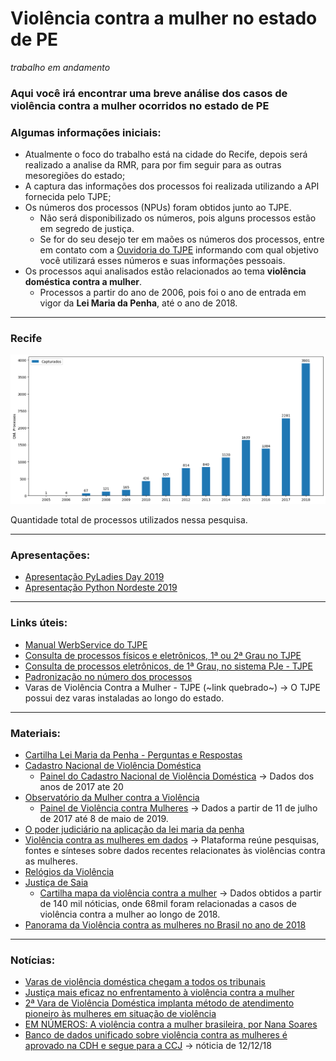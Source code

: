 # Violência contra a mulher no estado de PE
*trabalho em andamento*

### Aqui você irá encontrar uma breve análise dos casos de violência contra a mulher ocorridos no estado de PE
### Algumas informações iniciais:
* Atualmente o foco do trabalho está na cidade do Recife, depois será realizado a analise da RMR, para por fim seguir para as outras mesoregiões do estado;
* A captura das informações dos processos foi realizada utilizando a API fornecida pelo TJPE;
* Os números dos processos (NPUs) foram obtidos junto ao TJPE. 
  * Não será disponibilizado os números, pois alguns processos estão em segredo de justiça.
  * Se for do seu desejo ter em maões os números dos processos, entre em contato com a [Ouvidoria do TJPE](http://www.tjpe.jus.br/web/ouvidoria) informando com qual objetivo você utilizará esses números e suas informações pessoais.
* Os processos aqui analisados estão relacionados ao tema **violência doméstica contra a mulher**.
  * Processos a partir do ano de 2006, pois foi o ano de entrada em vigor da **Lei Maria da Penha**, até o ano de 2018.

------------
### Recife
![Total de processos analisados](figures/Processos_totais_utilizados.png)

Quantidade total de processos utilizados nessa pesquisa.

-----------
### Apresentações:
* [Apresentação PyLadies Day 2019](https://slides.com/fernandasouza/pyladies/#/)
* [Apresentação Python Nordeste 2019](https://slides.com/fernandasouza/pythonne2019/live#/)


-----------
### Links úteis:
* [Manual WerbService do TJPE](http://www.tjpe.jus.br/consulta/processual/1grau/manuais)
* [Consulta de processos físicos e eletrônicos, 1ª ou 2ª Grau no TJPE](https://srv01.tjpe.jus.br/consultaprocessualunificada/processo/)
* [Consulta de processos eletrônicos, de 1ª Grau, no sistema PJe - TJPE](https://pje.tjpe.jus.br/1g/ConsultaPublica/listView.seam)
* [Padronização no número dos processos](http://www.cnj.jus.br/programas-e-acoes/pj-numeracao-unica)
* Varas de Violência Contra a Mulher - TJPE (~link quebrado~) -> O TJPE possui dez varas instaladas ao longo do estado. 

------------
### Materiais:
* [Cartilha Lei Maria da Penha - Perguntas e Respostas](https://www12.senado.leg.br/institucional/procuradoria/proc-publicacoes/cartilha-lei-maria-da-penha-perguntas-e-respostas)
* [Cadastro Nacional de Violência Doméstica](http://www.cnmp.mp.br/portal/violencia-domestica)
  * [Painel do Cadastro Nacional de Violência Doméstica](https://public.tableau.com/profile/cnmp#!/vizhome/CadastroNacionaldeViolnciaDomstica/CadastroNacionaldeViolnciaDomstica) -> Dados dos anos de 2017 ate 20
* [Observatório da Mulher contra a Violência](https://www12.senado.leg.br/institucional/omv)
  * [Painel de Violência contra Mulheres](http://www9.senado.gov.br/QvAJAXZfc/opendoc.htm?document=senado%2FPainel%20OMV%20-%20Viol%C3%AAncia%20contra%20Mulheres.qvw&host=QVS%40www9&anonymous=true) -> Dados a partir de 11 de julho de 2017 até 8 de maio de 2019.
* [O poder judiciário na aplicação da lei maria da penha](http://cnj.jus.br/files/publicacoes/arquivo/5514b0debfb866190c20610890849e10_1c3f3d621da010274f3d69e6a6d6b7e6.pdf)
* [Violência contra as mulheres em dados](https://dossies.agenciapatriciagalvao.org.br/violencia-em-dados/sobre-esta-plataforma/) -> Plataforma reúne pesquisas, fontes e sínteses sobre dados recentes relacionates às violências contra as mulheres. 
* [Relógios da Violência](http://www.relogiosdaviolencia.com.br/#)
* [Justiça de Saia](http://www.justicadesaia.com.br/)
  * [Cartilha mapa da violência contra a mulher](http://www.justicadesaia.com.br/cartilha-mapa-da-violencia-contra-a-mulher-2018/) -> Dados obtidos a partir de 140 mil nóticias, onde 68mil foram relacionadas a casos de violência contra a mulher ao longo de 2018.
* [Panorama da Violência contra as mulheres no Brasil no ano de 2018](http://www.senado.gov.br/institucional/datasenado/omv/indicadores/relatorios/BR-2018.pdf)
  
----------------
### Notícias:
* [Varas de violência doméstica chegam a todos os tribunais](https://public.tableau.com/profile/cnmp#!/vizhome/CadastroNacionaldeViolnciaDomstica/CadastroNacionaldeViolnciaDomstica)
* [Justiça mais eficaz no enfrentamento à violência contra a mulher](http://cnj.jus.br/noticias/cnj/87010-justica-mais-eficaz-no-enfrentamento-a-violencia-contra-a-mulher)
* [2ª Vara de Violência Doméstica implanta método de atendimento pioneiro às mulheres em situação de violência](http://www.tjpe.jus.br/-/2-vara-de-violencia-domestica-implanta-metodo-de-atendimento-pioneiro-as-mulheres-em-situacao-de-violencia)
* [EM NÚMEROS: A violência contra a mulher brasileira, por Nana Soares](https://emais.estadao.com.br/blogs/nana-soares/em-numeros-a-violencia-contra-a-mulher-brasileira/)
* [Banco de dados unificado sobre violência contra as mulheres é aprovado na CDH e segue para a CCJ](http://www.compromissoeatitude.org.br/apos-polemica-banco-de-dados-de-violencia-contra-as-mulheres-e-aprovado-na-cdh/) -> nóticia de 12/12/18
